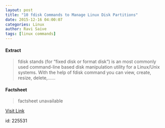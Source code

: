 ```yaml
---
layout: post
title: "10 fdisk Commands to Manage Linux Disk Partitions"
date: 2015-12-16 04:00:07
categories: Linux
author: Ravi Saive
tags: [linux commands]
---
```



#### Extract
>fdisk stands (for &#8220;fixed disk or format disk&#8220;) is an most commonly used command-line based disk manipulation utility for a Linux/Unix systems. With the help of fdisk command you can view, create, resize, delete,&#46;&#46;&#46;...

#### Factsheet
>factsheet unavailable

[Visit Link](http://www.tecmint.com/fdisk-commands-to-manage-linux-disk-partitions/)

id:  225531
